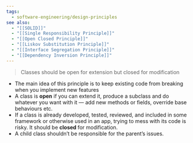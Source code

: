 ```yaml
---
tags:
  - software-engineering/design-principles
see also:
  - "[[SOLID]]"
  - "[[Single Responsibility Principle]]"
  - "[[Open Closed Principle]]"
  - "[[Liskov Substitution Principle]]"
  - "[[Interface Segregation Principle]]"
  - "[[Dependency Inversion Principle]]"
---
```

> Classes should be open for extension but closed for modification

- The main idea of this principle is to keep existing code from breaking when you implement new features
- A class is **open** if you can extend it, produce a subclass and do whatever you want with it — add new methods or fields, override base behaviours etc.
- If a class is already developed, tested, reviewed, and included in some framework or otherwise used in an app, trying to mess with its code is risky. It should be **closed** for modification.
- A child class shouldn’t be responsible for the parent’s issues.